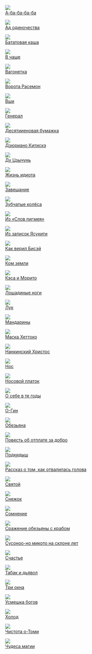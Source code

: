 ![](/books/prose_classic/Рюноскэ%20Акутагава/А-ба-ба-ба-ба.jpg)  
[А-ба-ба-ба-ба](/books/prose_classic/Рюноскэ%20Акутагава/А-ба-ба-ба-ба)

![](/books/prose_classic/Рюноскэ%20Акутагава/Ад%20одиночества.jpg)  
[Ад одиночества](/books/prose_classic/Рюноскэ%20Акутагава/Ад%20одиночества)

![](/books/prose_classic/Рюноскэ%20Акутагава/Бататовая%20каша.jpg)  
[Бататовая каша](/books/prose_classic/Рюноскэ%20Акутагава/Бататовая%20каша)

![](/books/prose_classic/Рюноскэ%20Акутагава/В%20чаще.jpg)  
[В чаще](/books/prose_classic/Рюноскэ%20Акутагава/В%20чаще)

![](/books/prose_classic/Рюноскэ%20Акутагава/Вагонетка.jpg)  
[Вагонетка](/books/prose_classic/Рюноскэ%20Акутагава/Вагонетка)

![](/books/prose_classic/Рюноскэ%20Акутагава/Ворота%20Расемон.jpg)  
[Ворота Расемон](/books/prose_classic/Рюноскэ%20Акутагава/Ворота%20Расемон)

![](/books/prose_classic/Рюноскэ%20Акутагава/Вши.jpg)  
[Вши](/books/prose_classic/Рюноскэ%20Акутагава/Вши)

![](/books/prose_classic/Рюноскэ%20Акутагава/Генерал.jpg)  
[Генерал](/books/prose_classic/Рюноскэ%20Акутагава/Генерал)

![](/books/prose_classic/Рюноскэ%20Акутагава/Десятииеновая%20бумажка.jpg)  
[Десятииеновая бумажка](/books/prose_classic/Рюноскэ%20Акутагава/Десятииеновая%20бумажка)

![](/books/prose_classic/Рюноскэ%20Акутагава/Дзюриано%20Китискэ.jpg)  
[Дзюриано Китискэ](/books/prose_classic/Рюноскэ%20Акутагава/Дзюриано%20Китискэ)

![](/books/prose_classic/Рюноскэ%20Акутагава/Ду%20Цзычунь.jpg)  
[Ду Цзычунь](/books/prose_classic/Рюноскэ%20Акутагава/Ду%20Цзычунь)

![](/books/prose_classic/Рюноскэ%20Акутагава/Жизнь%20идиота.jpg)  
[Жизнь идиота](/books/prose_classic/Рюноскэ%20Акутагава/Жизнь%20идиота)

![](/books/prose_classic/Рюноскэ%20Акутагава/Завещание.jpg)  
[Завещание](/books/prose_classic/Рюноскэ%20Акутагава/Завещание)

![](/books/prose_classic/Рюноскэ%20Акутагава/Зубчатые%20колёса.jpg)  
[Зубчатые колёса](/books/prose_classic/Рюноскэ%20Акутагава/Зубчатые%20колёса)

![](/books/prose_classic/Рюноскэ%20Акутагава/Из%20«Слов%20пигмея».jpg)  
[Из «Слов пигмея»](/books/prose_classic/Рюноскэ%20Акутагава/Из%20«Слов%20пигмея»)

![](/books/prose_classic/Рюноскэ%20Акутагава/Из%20записок%20Ясукити.jpg)  
[Из записок Ясукити](/books/prose_classic/Рюноскэ%20Акутагава/Из%20записок%20Ясукити)

![](/books/prose_classic/Рюноскэ%20Акутагава/Как%20верил%20Бисэй.jpg)  
[Как верил Бисэй](/books/prose_classic/Рюноскэ%20Акутагава/Как%20верил%20Бисэй)

![](/books/prose_classic/Рюноскэ%20Акутагава/Ком%20земли.jpg)  
[Ком земли](/books/prose_classic/Рюноскэ%20Акутагава/Ком%20земли)

![](/books/prose_classic/Рюноскэ%20Акутагава/Кэса%20и%20Морито.jpg)  
[Кэса и Морито](/books/prose_classic/Рюноскэ%20Акутагава/Кэса%20и%20Морито)

![](/books/prose_classic/Рюноскэ%20Акутагава/Лошадиные%20ноги.jpg)  
[Лошадиные ноги](/books/prose_classic/Рюноскэ%20Акутагава/Лошадиные%20ноги)

![](/books/prose_classic/Рюноскэ%20Акутагава/Лук.jpg)  
[Лук](/books/prose_classic/Рюноскэ%20Акутагава/Лук)

![](/books/prose_classic/Рюноскэ%20Акутагава/Мандарины.jpg)  
[Мандарины](/books/prose_classic/Рюноскэ%20Акутагава/Мандарины)

![](/books/prose_classic/Рюноскэ%20Акутагава/Маска%20Хеттоко.jpg)  
[Маска Хеттоко](/books/prose_classic/Рюноскэ%20Акутагава/Маска%20Хеттоко)

![](/books/prose_classic/Рюноскэ%20Акутагава/Нанкинский%20Христос.jpg)  
[Нанкинский Христос](/books/prose_classic/Рюноскэ%20Акутагава/Нанкинский%20Христос)

![](/books/prose_classic/Рюноскэ%20Акутагава/Нос.jpg)  
[Нос](/books/prose_classic/Рюноскэ%20Акутагава/Нос)

![](/books/prose_classic/Рюноскэ%20Акутагава/Носовой%20платок.jpg)  
[Носовой платок](/books/prose_classic/Рюноскэ%20Акутагава/Носовой%20платок)

![](/books/prose_classic/Рюноскэ%20Акутагава/О%20себе%20в%20те%20годы.jpg)  
[О себе в те годы](/books/prose_classic/Рюноскэ%20Акутагава/О%20себе%20в%20те%20годы)

![](/books/prose_classic/Рюноскэ%20Акутагава/О-Гин.jpg)  
[О-Гин](/books/prose_classic/Рюноскэ%20Акутагава/О-Гин)

![](/books/prose_classic/Рюноскэ%20Акутагава/Обезьяна.jpg)  
[Обезьяна](/books/prose_classic/Рюноскэ%20Акутагава/Обезьяна)

![](/books/prose_classic/Рюноскэ%20Акутагава/Повесть%20об%20отплате%20за%20добро.jpg)  
[Повесть об отплате за добро](/books/prose_classic/Рюноскэ%20Акутагава/Повесть%20об%20отплате%20за%20добро)

![](/books/prose_classic/Рюноскэ%20Акутагава/Подкидыш.jpg)  
[Подкидыш](/books/prose_classic/Рюноскэ%20Акутагава/Подкидыш)

![](/books/prose_classic/Рюноскэ%20Акутагава/Рассказ%20о%20том,%20как%20отвалилась%20голова.jpg)  
[Рассказ о том, как отвалилась голова](/books/prose_classic/Рюноскэ%20Акутагава/Рассказ%20о%20том,%20как%20отвалилась%20голова)

![](/books/prose_classic/Рюноскэ%20Акутагава/Святой.jpg)  
[Святой](/books/prose_classic/Рюноскэ%20Акутагава/Святой)

![](/books/prose_classic/Рюноскэ%20Акутагава/Снежок.jpg)  
[Снежок](/books/prose_classic/Рюноскэ%20Акутагава/Снежок)

![](/books/prose_classic/Рюноскэ%20Акутагава/Сомнение.jpg)  
[Сомнение](/books/prose_classic/Рюноскэ%20Акутагава/Сомнение)

![](/books/prose_classic/Рюноскэ%20Акутагава/Сражение%20обезьяны%20с%20крабом.jpg)  
[Сражение обезьяны с крабом](/books/prose_classic/Рюноскэ%20Акутагава/Сражение%20обезьяны%20с%20крабом)

![](/books/prose_classic/Рюноскэ%20Акутагава/Сусоноо-но%20микото%20на%20склоне%20лет.jpg)  
[Сусоноо-но микото на склоне лет](/books/prose_classic/Рюноскэ%20Акутагава/Сусоноо-но%20микото%20на%20склоне%20лет)

![](/books/prose_classic/Рюноскэ%20Акутагава/Счастье.jpg)  
[Счастье](/books/prose_classic/Рюноскэ%20Акутагава/Счастье)

![](/books/prose_classic/Рюноскэ%20Акутагава/Табак%20и%20дьявол.jpg)  
[Табак и дьявол](/books/prose_classic/Рюноскэ%20Акутагава/Табак%20и%20дьявол)

![](/books/prose_classic/Рюноскэ%20Акутагава/Три%20окна.jpg)  
[Три окна](/books/prose_classic/Рюноскэ%20Акутагава/Три%20окна)

![](/books/prose_classic/Рюноскэ%20Акутагава/Усмешка%20богов.jpg)  
[Усмешка богов](/books/prose_classic/Рюноскэ%20Акутагава/Усмешка%20богов)

![](/books/prose_classic/Рюноскэ%20Акутагава/Холод.jpg)  
[Холод](/books/prose_classic/Рюноскэ%20Акутагава/Холод)

![](/books/prose_classic/Рюноскэ%20Акутагава/Чистота%20о-Томи.jpg)  
[Чистота о-Томи](/books/prose_classic/Рюноскэ%20Акутагава/Чистота%20о-Томи)

![](/books/prose_classic/Рюноскэ%20Акутагава/Чудеса%20магии.jpg)  
[Чудеса магии](/books/prose_classic/Рюноскэ%20Акутагава/Чудеса%20магии)
